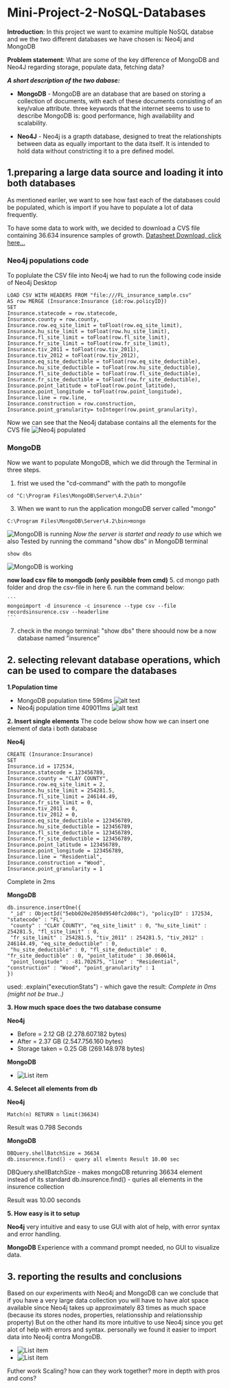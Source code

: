 
# Mini-Project-2-NoSQL-Databases



**Introduction**: In this project we want to examine multiple NoSQL databse and we the two different databases we have chosen is: Neo4j and MongoDB 

**Problem statement**: What are some of the key difference of MongoDB and Neo4J regarding storage, populate data, fetching data? 

***A short description of the two dabase:***
 - **MongoDB** - MongoDB are an database that are based on storing a collection of documents, with each of these documents consisting of an key/value attribute. three keywords that the internet seems to use to describe MongoDB is: good performance, high availability and scalability.

- **Neo4J** - Neo4j is a grapth database, designed to treat the relationshipts between data as equally important to the data itself. It is intended to hold data without constricting it to a pre defined model.

## 1.preparing a large data source and loading it into both databases
As mentioned eariler, we want to see how fast each of the databases could be populated, which is import if you have to populate a lot of data frequently.

To have some data to work with, we decided to download a CVS file containing 36.634 insurence samples of growth. [Datasheet Download, click here...](https://support.spatialkey.com/spatialkey-sample-csv-data/)

### Neo4j populations code 
To poplulate the CSV file into Neo4j we had to run the following code inside of Neo4j Desktop
```
LOAD CSV WITH HEADERS FROM "file:///FL_insurance_sample.csv" 
AS row MERGE (Insurance:Insurance {id:row.policyID}) 
SET 
Insurance.statecode = row.statecode, 
Insurance.county = row.county, 
Insurance.row.eq_site_limit = toFloat(row.eq_site_limit), 
Insurance.hu_site_limit = toFloat(row.hu_site_limit), 
Insurance.fl_site_limit = toFloat(row.fl_site_limit), 
Insurance.fr_site_limit = toFloat(row.fr_site_limit), 
Insurance.tiv_2011 = toFloat(row.tiv_2011), 
Insurance.tiv_2012 = toFloat(row.tiv_2012), 
Insurance.eq_site_deductible = toFloat(row.eq_site_deductible), 
Insurance.hu_site_deductible = toFloat(row.hu_site_deductible), 
Insurance.fl_site_deductible = toFloat(row.fl_site_deductible), 
Insurance.fr_site_deductible = toFloat(row.fr_site_deductible), 
Insurance.point_latitude = toFloat(row.point_latitude), 
Insurance.point_longitude = toFloat(row.point_longitude), 
Insurance.line = row.line, 
Insurance.construction = row.construction,
Insurance.point_granularity= toInteger(row.point_granularity),
```
Now we can see that the Neo4j database contains all the elements for the CVS file 
![Neo4j populated](https://github.com/DunkRing/Mini-Project-2-NoSQL-Databases/blob/master/img/Neo4j%20database%20populated%20with%2036.000+%20elements.JPG)

### MongoDB 
Now we want to populate MongoDB, which we did through the Terminal in three steps. 
1. frist we used the "cd-command" with the path to mongofile
```
cd "C:\Program Files\MongoDB\Server\4.2\bin"
```
3. When we want to run the application mongoDB server called "mongo" 
```
C:\Program Files\MongoDB\Server\4.2\bin>mongo
``` 
![MongoDB is running](https://github.com/DunkRing/Mini-Project-2-NoSQL-Databases/blob/master/img/mongo%20is%20running.JPG)
*Now the server is startet and ready to use*
which we also Tested by running the command "show dbs" in MongoDB terminal
 ```
 show dbs
 ```
 ![MongoDB is working](https://github.com/DunkRing/Mini-Project-2-NoSQL-Databases/blob/master/img/mongo%20is%20populated.JPG)

**now load csv file to mongodb (only posibble from cmd)** 
5. cd mongo path folder and drop the csv-file in here
6. run the command below:
	
	```
	mongoimport -d insurence -c insurence --type csv --file recordsinsurence.csv --headerline
	```	

7. check in the mongo terminal: "show dbs" there shoould now be a now database named "insurence"

## 2. selecting relevant database operations, which can be used to compare the databases

**1.Population time**
- MongoDB population time
596ms 
![alt text](https://github.com/DunkRing/Mini-Project-2-NoSQL-Databases/blob/master/img/MongoDB%20populate%20time.JPG "Logo Title Text 1")
- Neo4j population time 
409011ms
![alt text](https://github.com/DunkRing/Mini-Project-2-NoSQL-Databases/blob/master/img/Neo4j%20UploadTime.JPG "Logo Title Text 1")


**2. Insert single elements**
The code below show how we can insert one element of data i both database 

**Neo4j**
```
CREATE (Insurance:Insurance)
SET 
Insurance.id = 172534,
Insurance.statecode = 123456789, 
Insurance.county = "CLAY COUNTY",
Insurance.row.eq_site_limit = 2,
Insurance.hu_site_limit = 254281.5,
Insurance.fl_site_limit = 246144.49,
Insurance.fr_site_limit = 0,
Insurance.tiv_2011 = 0,
Insurance.tiv_2012 = 0,
Insurance.eq_site_deductible = 123456789,
Insurance.hu_site_deductible = 123456789,
Insurance.fl_site_deductible = 123456789,
Insurance.fr_site_deductible = 123456789,
Insurance.point_latitude = 123456789,
Insurance.point_longitude = 123456789,
Insurance.line = "Residential",
Insurance.construction = "Wood",
Insurance.point_granularity = 1
```
Complete in 2ms 

**MongoDB**
```
db.insurence.insertOne({
 "_id" : ObjectId("5ebb020e2050d9540fc2d08c"), "policyID" : 172534, "statecode" : "FL", 
 "county" : "CLAY COUNTY", "eq_site_limit" : 0, "hu_site_limit" : 254281.5, "fl_site_limit" : 0,
 "fr_site_limit" : 254281.5, "tiv_2011" : 254281.5, "tiv_2012" : 246144.49, "eq_site_deductible" : 0,
 "hu_site_deductible" : 0, "fl_site_deductible" : 0, "fr_site_deductible" : 0, "point_latitude" : 30.060614, 
 "point_longitude" : -81.702675, "line" : "Residential", "construction" : "Wood", "point_granularity" : 1 
})
```
used: .explain("executionStats") - which gave the result: _Complete in 0ms (might not be true..)_

**3. How much space does the two database consume**

**Neo4j**
- Before = 2.12 GB (2.278.607.182 bytes)
- After =  2.37 GB (2.547.756.160 bytes)
- Storage taken = 0.25 GB (269.148.978 bytes)

**MongoDB**

 - ![List item](https://github.com/DunkRing/Mini-Project-2-NoSQL-Databases/blob/master/img/Mongodb%20storage%20taken%20by%20csv%20file.JPG)

**4. Selecet all elements from db**

**Neo4j** 
```
Match(n) RETURN n limit(36634) 
```
Result was 0.798 Seconds

**MongoDB** 
```
DBQuery.shellBatchSize = 36634
db.insurence.find() - query all elments Result 10.00 sec
```
DBQuery.shellBatchSize - makes mongoDB retunring 36634 element instead of its standard
db.insurence.find() - quries all elements in the insurence collection

Result was 10.00 seconds

**5. How easy is it to setup**

**Neo4j**
very intuitive and easy to use GUI with alot of help, with error syntax and error handling.

**MongoDB**
Experience with a command prompt needed, no GUI to visualize data.
## 3. reporting the results and conclusions
Based on our experiments with Neo4j and MongoDB can we conclude that if you have a very large data collection you will have to have alot space available since Neo4j takes up approximately 83 times as much space (because its stores nodes, properties, relationsship and relationsship property)
But on the other hand its more intuitive to use Neo4j since you get alot of help with errors and syntax.
personally we found it easier to import data into Neo4j contra MongoDB.

 - ![List item](https://github.com/DunkRing/Mini-Project-2-NoSQL-Databases/blob/master/img/ashjdsfhasdfhds.JPG)
 - ![List item](https://github.com/DunkRing/Mini-Project-2-NoSQL-Databases/blob/master/img/khdgjsdfa.JPG)
 
 
 
 
 
 
 
 Futher work
 Scaling? how can they work together? more in depth with pros and cons?
